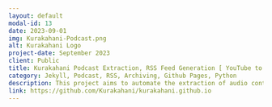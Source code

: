 ```yaml
---
layout: default
modal-id: 13
date: 2023-09-01
img: Kurakahani-Podcast.png
alt: Kurakahani Logo
project-date: September 2023
client: Public
title: Kurakahani Podcast Extraction, RSS Feed Generation [ YouTube to Podcast RSS ], Website Hosting and Archiving
category: Jekyll, Podcast, RSS, Archiving, Github Pages, Python
description: This project aims to automate the extraction of audio content from the "Kurakahani" podcast videos on YouTube, convert them to audio files, generate an RSS feed, create a website, and automatically archive all the generated content on the Internet Archive's Wayback Machine. Users can easily access and explore the podcast's episodes at <a href="https://kurakahani.github.io">kurakahani.github.io</a>, RSS feed, and archived website at <a href="https://web.archive.org/web/sitemap/kurakahani.github.io/">The Wayback Machine</a>.
link: https://github.com/Kurakahani/kurakahani.github.io
---
```

